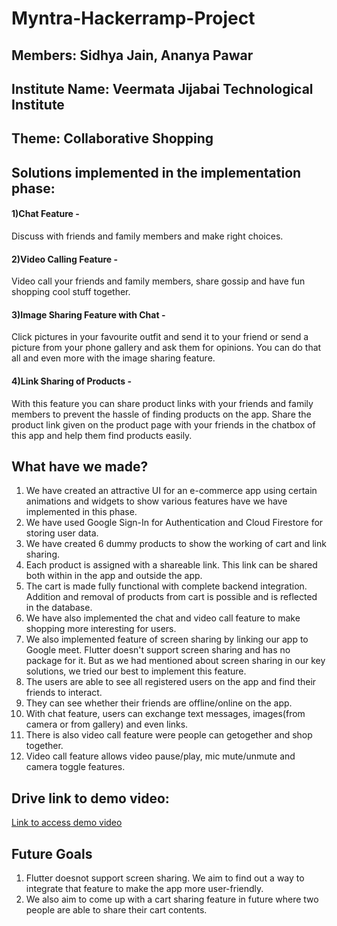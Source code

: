 # Myntra-Hackerramp-Project

## Members: Sidhya Jain, Ananya Pawar
## Institute Name: Veermata Jijabai Technological Institute
## Theme: Collaborative Shopping

## Solutions implemented in the implementation phase:
#### 1)Chat Feature -
Discuss with friends and family members and make right choices.

#### 2)Video Calling Feature -
Video call your friends and family members, share gossip and have fun shopping cool stuff together.

#### 3)Image Sharing Feature with Chat -
Click pictures in your favourite outfit and send it to your friend or send a picture from your phone gallery and ask them for opinions. You can do that all and even more with the image sharing feature.

#### 4)Link Sharing of Products -
With this feature you can share product links with your friends and family members to prevent the hassle of finding products on the app. Share the product link given on the product page with your friends in the chatbox of this app and help them find products easily.

## What have we made?

1) We have created an attractive UI for an e-commerce app using certain animations and widgets to show various features have we have implemented in this phase.
2) We have used Google Sign-In for Authentication and Cloud Firestore for storing user data.
3) We have created 6 dummy products to show the working of cart and link sharing.
4) Each product is assigned with a shareable link. This link can be shared both within in the app and outside the app.
5) The cart is made fully functional with complete backend integration. Addition and removal of products from cart is possible and is reflected in the database.
6) We have also implemented the chat and video call feature to make shopping more interesting for users.
7) We also implemented feature of screen sharing by linking our app to Google meet. Flutter doesn't support screen sharing and has no package for it. But as we had mentioned about screen sharing in our key solutions, we tried our best to implement this feature. 
8) The users are able to see all registered users on the app and find their friends to interact. 
9) They can see whether their friends are offline/online on the app.
10) With chat feature, users can exchange text messages, images(from camera or from gallery) and even links.
11) There is also video call feature were people can getogether and shop together. 
12) Video call feature allows video pause/play, mic mute/unmute and camera toggle features.

## Drive link to demo video:
[Link to access demo video](https://drive.google.com/drive/u/1/folders/1jruHnmUon1d1VZItJ9nqkoGzqs2-7zPS)


## Future Goals

1) Flutter doesnot support screen sharing. We aim to find out a way to integrate that feature to make the app more user-friendly.
2) We also aim to come up with a cart sharing feature in future where two people are able to share their cart contents.
